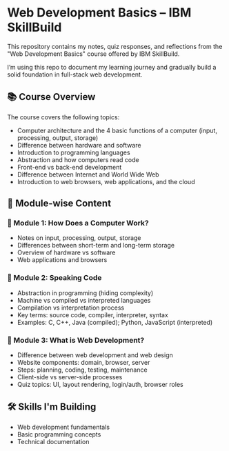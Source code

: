 # Web Development Basics – IBM SkillBuild

This repository contains my notes, quiz responses, and reflections from the "Web Development Basics" course offered by IBM SkillBuild.

I’m using this repo to document my learning journey and gradually build a solid foundation in full-stack web development.

## 📚 Course Overview

The course covers the following topics:

- Computer architecture and the 4 basic functions of a computer (input, processing, output, storage)
- Difference between hardware and software
- Introduction to programming languages
- Abstraction and how computers read code
- Front-end vs back-end development
- Difference between Internet and World Wide Web
- Introduction to web browsers, web applications, and the cloud

## 📁 Module-wise Content

### 📘 Module 1: How Does a Computer Work?
- Notes on input, processing, output, storage
- Differences between short-term and long-term storage
- Overview of hardware vs software
- Web applications and browsers

### 📘 Module 2: Speaking Code
- Abstraction in programming (hiding complexity)
- Machine vs compiled vs interpreted languages
- Compilation vs interpretation process
- Key terms: source code, compiler, interpreter, syntax
- Examples: C, C++, Java (compiled); Python, JavaScript (interpreted)

### 📘 Module 3: What is Web Development?
- Difference between web development and web design
- Website components: domain, browser, server
- Steps: planning, coding, testing, maintenance
- Client-side vs server-side processes
- Quiz topics: UI, layout rendering, login/auth, browser roles


## 🛠️ Skills I'm Building
- Web development fundamentals
- Basic programming concepts
- Technical documentation
